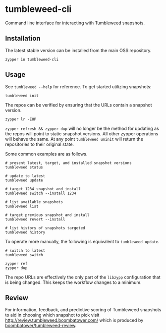 # tumbleweed-cli

Command line interface for interacting with Tumbleweed snapshots.

## Installation

The latest stable version can be installed from the main OSS repository.

```
zypper in tumbleweed-cli
```

## Usage

See `tumbleweed --help` for reference. To get started utilizing snapshots:

```
tumbleweed init
```

The repos can be verified by ensuring that the URLs contain a snapshot version.

```
zypper lr -EUP
```

`zypper refresh && zypper dup` will no longer be the method for updating as the
repos will point to static snapshot versions. All other zypper operations will
behave the same. At any point `tumbleweed uninit` will return the repositories
to their original state.

Some common examples are as follows.

```
# present latest, target, and installed snapshot versions
tumbleweed status

# update to latest
tumbleweed update

# target 1234 snapshot and install
tumbleweed switch --install 1234

# list available snapshots
tumbleweed list

# target previous snapshot and install
tumbleweed revert --install

# list history of snapshots targeted
tumbleweed history
```

To operate more manually, the following is equivalent to `tumbleweed update`.

```
# switch to latest
tumbleweed switch

zypper ref
zypper dup
```

The repo URLs are effectively the only part of the `libzypp` configuration that
is being changed. This keeps the workflow changes to a minimum.

## Review

For information, feedback, and predictive scoring of Tumbleweed snapshots to aid in choosing which snapshot to pick visit http://review.tumbleweed.boombatower.com/ which is produced by [boombatower/tumbleweed-review](https://github.com/boombatower/tumbleweed-review).
